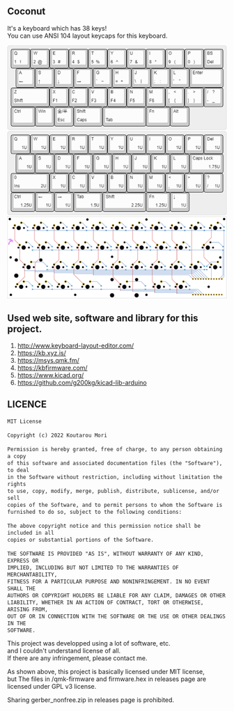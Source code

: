 ## Coconut
It's a keyboard which has 38 keys!</br>
You can use ANSI 104 layout keycaps for this keyboard.

![keymap.png](keymap.png)
![keycaps.png](keycaps.png)
![circuit.png](circuit.png)

## Used web site, software and library for this project.
1. http://www.keyboard-layout-editor.com/
2. https://kb.xyz.is/
3. https://msys.qmk.fm/
4. https://kbfirmware.com/
5. https://www.kicad.org/
6. https://github.com/g200kg/kicad-lib-arduino

## LICENCE

```
MIT License

Copyright (c) 2022 Koutarou Mori

Permission is hereby granted, free of charge, to any person obtaining a copy
of this software and associated documentation files (the "Software"), to deal
in the Software without restriction, including without limitation the rights
to use, copy, modify, merge, publish, distribute, sublicense, and/or sell
copies of the Software, and to permit persons to whom the Software is
furnished to do so, subject to the following conditions:

The above copyright notice and this permission notice shall be included in all
copies or substantial portions of the Software.

THE SOFTWARE IS PROVIDED "AS IS", WITHOUT WARRANTY OF ANY KIND, EXPRESS OR
IMPLIED, INCLUDING BUT NOT LIMITED TO THE WARRANTIES OF MERCHANTABILITY,
FITNESS FOR A PARTICULAR PURPOSE AND NONINFRINGEMENT. IN NO EVENT SHALL THE
AUTHORS OR COPYRIGHT HOLDERS BE LIABLE FOR ANY CLAIM, DAMAGES OR OTHER
LIABILITY, WHETHER IN AN ACTION OF CONTRACT, TORT OR OTHERWISE, ARISING FROM,
OUT OF OR IN CONNECTION WITH THE SOFTWARE OR THE USE OR OTHER DEALINGS IN THE
SOFTWARE.
```

This project was developped using a lot of software, etc.</br>
and I couldn't understand license of all.</br>
If there are any infringement, please contact me.

As shown above, this project is basically licensed under MIT license,</br>
but The files in /qmk-firmware and firmware.hex in releases page are licensed under GPL v3 license.

Sharing gerber_nonfree.zip in releases page is prohibited.
